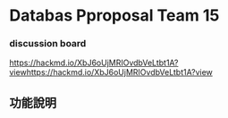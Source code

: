 # Databas Pproposal Team 15
### discussion board
https://hackmd.io/XbJ6oUjMRIOvdbVeLtbt1A?viewhttps://hackmd.io/XbJ6oUjMRIOvdbVeLtbt1A?view
## 功能說明
